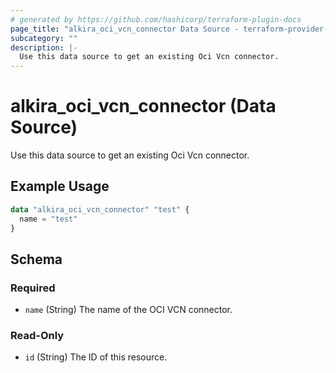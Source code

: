 ```yaml
---
# generated by https://github.com/hashicorp/terraform-plugin-docs
page_title: "alkira_oci_vcn_connector Data Source - terraform-provider-alkira"
subcategory: ""
description: |-
  Use this data source to get an existing Oci Vcn connector.
---
```


# alkira_oci_vcn_connector (Data Source)

Use this data source to get an existing Oci Vcn connector.

## Example Usage

```terraform
data "alkira_oci_vcn_connector" "test" {
  name = "test"
}
```


<!-- schema generated by tfplugindocs -->
## Schema

### Required

- `name` (String) The name of the OCI VCN connector.

### Read-Only

- `id` (String) The ID of this resource.



